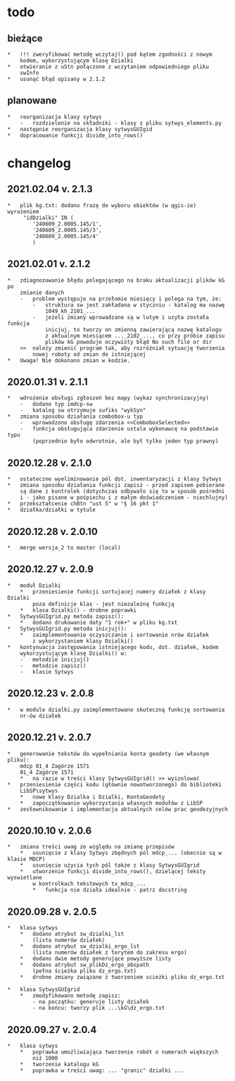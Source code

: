 todo
====

bieżące
-------
    *   !!! zweryfikować metodę wczytaj() pod kątem zgodności z nowym
        kodem, wykorzystującym klasę Dzialki
    *   otwieranie z uStn połączone z wczytaniem odpowiedniego pliku
        swInfo
    *   usunąć błąd opisany w 2.1.2
    
planowane 
---------
    *   reorganizacja klasy sytwys
        -   rozdzielenie na składniki - klasy z pliku sytwys_elements.py    
    *   następnie reorganizacja klasy sytwysGUIgid
    *   dopracowanie funkcji divide_into_rows()

changelog
=========

2021.02.04 v. 2.1.3
-------------------
    *   plik kg.txt: dodano frazę do wyboru obiektów (w qgis-ie) wyrażeniem
         "idDzialki" IN (
            '240609_2.0005.145/1',
            '240609_2.0005.145/3',
            '240609_2.0005.145/4'
            )

2021.02.01 v. 2.1.2
-------------------
    *   zdiagnozowanie błędu polegającego na braku aktualizacji plików kG po
        zmianie danych
        -   problem występuje na przełomie miesięcy i polega na tym, że:
            -   struktura sw jest zakładana w styczniu - katalog ma nazwę 
                1049_kh_2101_...
            -   jeżeli zmiany wprowadzane są w lutym i uzyta została funkcja
                inicjuj, to tworzy on zmienną zawierającą nazwę katalogu
                z aktualnym miesiącem ..._2102_..., co przy próbie zapisu 
                plików kG powoduje oczywisty błąd No such file or dir
        >>  należy zmienić program tak, aby rozróżniał sytuację tworzenia
            nowej roboty od zmian do istniejącej
    *   Uwaga! Nie dokonano zmian w kodzie.

2020.01.31 v. 2.1.1
-------------------
    *   wdrożenie obsługi zgłoszeń bez mapy (wykaz synchronizacyjny)
        -   dodano typ imdcp-sw
        -   katalog sw otrzymuje sufiks "wykSyn"
    *   zmiana sposobu działania combobox-u typ
        -   wprowadzono obsługę zdarzenia <<ComboboxSelected>>
        -   funkcja obsługująca zdarzenie ustala wykonawcę na podstawie typu
            (poprzednio było odwrotnie, ale był tylko jeden typ prawny)

2020.12.28 v. 2.1.0
-------------------
    *   ostateczne wyeliminowanie pól dot. inwentaryzacji z klasy Sytwys
    *   zmiana sposobu działania funkcji zapisz - przed zapisem pobierane 
        są dane z kontrolek (dotychczas odbywało się to w sposób pośredni
        i - jako pisane w pośpiechu i z małym doświadczeniem - niechlujny)
    *   przekształcenie chBtn "ust 5" w "§ 16 pkt 1"
    *   działka/działki w tytule

2020.12.28 v. 2.0.10
-------------------
    *   merge wersja_2 to master (local)

2020.12.27 v. 2.0.9
-------------------
    *   moduł Dzialki
        *   przeniesienie funkcji sortujacej numery działek z klasy Dzialki
            poza definicje klas - jest niezależną funkcją
        *   klasa Dzialki() - drobne poprawki
    *   SytwysGUIgrid.py metoda zapisz():
        *   dodano drukowanie daty "1 rok+" w pliku kg.txt
    *   SytwysGUIgrid.py metoda inicjuj():
        *   zaimplementowanie oczyszczanie i sortowanie nrów działek
            z wykorzystaniem klasy Dzialki()
    *   kontynuacja zastępowania istniejącego kodu, dot. działek, kodem
        wykorzystującym klasę Dzialki() w:
        -   metodzie inicjuj()
        -   metodzie zapisz()
        -   klasie Sytwys
    
2020.12.23 v. 2.0.8
-------------------
    *   w module dzialki.py zaimplementowano skuteczną funkcję sortowania
        nr-ów działek

2020.12.21 v. 2.0.7
-------------------
    *   generowanie tekstów do wypełniania konta geodety (we własnym pliku):
        mdcp 01_4 Zagórze 1571
        01_4 Zagórze 1571
        *   na razie w treści klasy SytwysGUIgrid() >> wyizolować
    *   przeniesienie części kodu (głównie nowotworzonego) do biblioteki
        LibSP\sytwys
        *   nowe klasy Dzialka i Dzialki, KontoGeodety
        *   zapoczątkowanie wykorzystania własnych modułów z LibSP
    *   zesłownikowanie i implementacja aktualnych celów prac geodezyjnych     

2020.10.10 v. 2.0.6
-------------------
    *   zmiana treści uwag ze względu na zmianę przepisów
        *   usunięcie z klasy Sytwys zbędnych pól mdcp_... (obecnie są w klasie MDCP)
        *   usunięcie użycia tych pól także z klasy SytwysGUIgrid
        *   utworzenie funkcji divide_into_rows(), dzielącej teksty wyswietlane
            w kontrolkach tekstowych tx_mdcp_...
            *   funkcja nie działa idealnie - patrz docstring 
    
2020.09.28 v. 2.0.5
-------------------
    *   klasa sytwys
        *   dodano atrybut sw_dzialki_lst 
            (lista numerów działek)
        *   dodano atrybut sw_dzialki_ergo_lst 
            (lista numerów działek z terytem do zakresu ergo)
        *   dodano dwie metody generujące powyższe listy
        *   dodano atrybut sw_plikDz_ergo_abspath
            (pełna ścieżka pliku dz_ergo.txt)
        *   drobne zmiany związane z tworzeniem scieżki pliku dz_ergo.txt
        
    *   klasa SytwysGUIgrid
        *   zmodyfikowano metodę zapisz:
            - na początku: generuje listy działek
            - na końcu: tworzy plik ...\kG\dz_ergo.txt
        
2020.09.27 v. 2.0.4
-------------------
    *   klasa sytwys
        *   poprawka umożliwiająca tworzenie robót o numerach większych
            niż 1000
        *   tworzenie katalogu kG
        *   poprawka w treści uwag: ... "granic" działki ...    